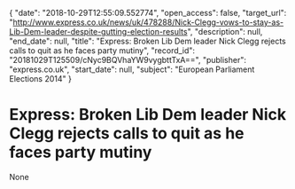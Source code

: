 {
  "date": "2018-10-29T12:55:09.552774", 
  "open_access": false, 
  "target_url": "http://www.express.co.uk/news/uk/478288/Nick-Clegg-vows-to-stay-as-Lib-Dem-leader-despite-gutting-election-results", 
  "description": null, 
  "end_date": null, 
  "title": "Express: Broken Lib Dem leader Nick Clegg rejects calls to quit as he faces party mutiny", 
  "record_id": "20181029T125509/cNyc9BQVhaYW9vygbttTxA==", 
  "publisher": "express.co.uk", 
  "start_date": null, 
  "subject": "European Parliament Elections 2014"
}

# Express: Broken Lib Dem leader Nick Clegg rejects calls to quit as he faces party mutiny

None